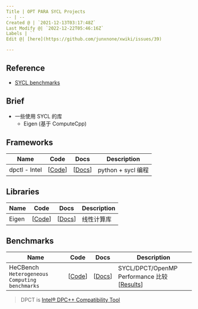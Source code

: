 ```yaml
---
Title | OPT PARA SYCL Projects
-- | --
Created @ | `2021-12-13T03:17:48Z`
Last Modify @| `2022-12-22T05:46:16Z`
Labels | ``
Edit @| [here](https://github.com/junxnone/xwiki/issues/39)

---
```

## Reference
- [SYCL benchmarks](https://sycl.tech/projects/)


## Brief
- 一些使用 SYCL 的库
  - Eigen (基于 ComputeCpp)


## Frameworks

Name | Code | Docs | Description
-- | -- | -- | --
dpctl - Intel | [[Code](https://github.com/IntelPython/dpctl)] | [[Docs](https://intelpython.github.io/dpctl/latest/index.html)] | python + sycl 编程


## Libraries

Name | Code | Docs | Description
-- | -- | -- | --
Eigen | [[Code](https://gitlab.com/libeigen/eigen)] | [[Docs](http://eigen.tuxfamily.org/index.php?title=Main_Page)] | 线性计算库

## Benchmarks

Name | Code | Docs | Description
-- | -- | -- | --
HeCBench `Heterogeneous Computing benchmarks` | [[Code](https://github.com/zjin-lcf/HeCBench)] | [[Docs](https://www.intel.com/content/www/us/en/developer/articles/success-story/repo-evaluating-performance-productivity-oneapi.html)] | SYCL/DPCT/OpenMP Performance 比较 [[Results](https://github.com/zjin-lcf/HeCBench/blob/master/results/README.md)]

> DPCT is [Intel® DPC++ Compatibility Tool](https://www.intel.com/content/www/us/en/developer/tools/oneapi/dpc-compatibility-tool.html)
